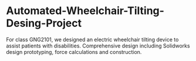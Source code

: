 # Automated-Wheelchair-Tilting-Desing-Project
For class GNG2101, we designed an electric wheelchair tilting device to assist patients with disabilities. Comprehensive design including Solidworks design prototyping, force calculations and construction.
